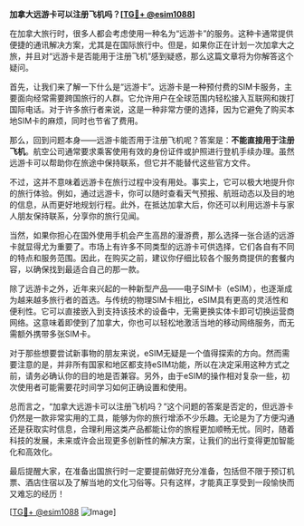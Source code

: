 **加拿大远游卡可以注册飞机吗？[[TG💪+ @esim1088](https://t.me/s/esim1088)]**

在加拿大旅行时，很多人都会考虑使用一种名为“远游卡”的服务。这种卡通常提供便捷的通讯解决方案，尤其是在国际旅行中。但是，如果你正在计划一次加拿大之旅，并且对“远游卡是否能用于注册飞机”感到疑惑，那么这篇文章将为你解答这个疑问。

首先，让我们来了解一下什么是“远游卡”。远游卡是一种预付费的SIM卡服务，主要面向经常需要跨国旅行的人群。它允许用户在全球范围内轻松接入互联网和拨打国际电话。对于许多旅行者来说，这是一种非常方便的选择，因为它避免了购买本地SIM卡的麻烦，同时也节省了费用。

那么，回到问题本身——远游卡能否用于注册飞机呢？答案是：**不能直接用于注册飞机**。航空公司通常要求乘客使用有效的身份证件或护照进行登机手续办理。虽然远游卡可以帮助你在旅途中保持联系，但它并不能替代这些官方文件。

不过，这并不意味着远游卡在旅行过程中没有用处。事实上，它可以极大地提升你的旅行体验。例如，通过远游卡，你可以随时查看天气预报、航班动态以及目的地的信息，从而更好地规划行程。此外，在抵达加拿大后，你还可以利用远游卡与家人朋友保持联系，分享你的旅行见闻。

当然，如果你担心在国外使用手机会产生高昂的漫游费，那么选择一张合适的远游卡就显得尤为重要了。市场上有许多不同类型的远游卡可供选择，它们各自有不同的特点和服务范围。因此，在购买之前，建议你仔细比较各个服务商提供的套餐内容，以确保找到最适合自己的那一款。

除了远游卡之外，近年来兴起的一种新型产品——电子SIM卡（eSIM），也逐渐成为越来越多旅行者的首选。与传统的物理SIM卡相比，eSIM具有更高的灵活性和便利性。它可以直接嵌入到支持该技术的设备中，无需更换实体卡即可切换运营商网络。这意味着即使到了加拿大，你也可以轻松地激活当地的移动网络服务，而无需额外携带多张SIM卡。

对于那些想要尝试新事物的朋友来说，eSIM无疑是一个值得探索的方向。然而需要注意的是，并非所有国家和地区都支持eSIM功能，所以在决定采用这种方式之前，请务必确认你的目的地是否兼容。另外，由于eSIM的操作相对复杂一些，初次使用者可能需要花时间学习如何正确设置和使用。

总而言之，“加拿大远游卡可以注册飞机吗？”这个问题的答案是否定的，但远游卡仍然是一款非常实用的工具，能够为你的旅行增添不少乐趣。无论是为了方便沟通还是获取实时信息，合理利用这类产品都能让你的旅程更加顺畅无忧。同时，随着科技的发展，未来或许会出现更多创新性的解决方案，让我们的出行变得更加智能化和高效化。

最后提醒大家，在准备出国旅行时一定要提前做好充分准备，包括但不限于预订机票、酒店住宿以及了解当地的文化习俗等。只有这样，才能真正享受到一段愉快而又难忘的经历！

[[TG💪+ @esim1088](https://t.me/s/esim1088) ![Image](https://i.postimg.cc/4NQfJmqS/Snipaste-2025-05-13-00-14-12.png)]